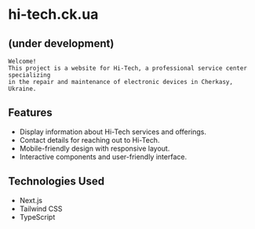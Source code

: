 # hi-tech.ck.ua 
## (under development)

```
Welcome!
This project is a website for Hi-Tech, a professional service center specializing
in the repair and maintenance of electronic devices in Cherkasy, Ukraine.
```

## Features

- Display information about Hi-Tech services and offerings.
- Contact details for reaching out to Hi-Tech.
- Mobile-friendly design with responsive layout.
- Interactive components and user-friendly interface.

## Technologies Used

- Next.js
- Tailwind CSS
- TypeScript
